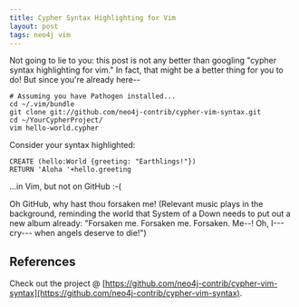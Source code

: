 ```yaml
---
title: Cypher Syntax Highlighting for Vim
layout: post
tags: neo4j vim
---
```


Not going to lie to you: this post is not any better than googling "cypher syntax highlighting for vim."  In fact,
that might be a better thing for you to do!  But since you're already here--

```
# Assuming you have Pathogen installed...
cd ~/.vim/bundle
git clone git://github.com/neo4j-contrib/cypher-vim-syntax.git
cd ~/YourCypherProject/
vim hello-world.cypher
```

Consider your syntax highlighted:
```
CREATE (hello:World {greeting: "Earthlings!"})
RETURN 'Aloha '+hello.greeting
```

...in Vim, but not on GitHub :-(

Oh GitHub, why hast thou forsaken me!  (Relevant music plays in the background, reminding the world that System of a Down needs to put out a new album already: "Forsaken me. Forsaken me. Forsaken. Me--! Oh, I--- cry--- when angels deserve to die!") 


## References
Check out the project @ [https://github.com/neo4j-contrib/cypher-vim-syntax](https://github.com/neo4j-contrib/cypher-vim-syntax).

